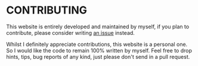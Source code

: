 CONTRIBUTING
============

This website is entirely developed and maintained by myself, if you plan to contribute, please consider writing [an issue]() instead.  

Whilst I definitely appreciate contributions, this website is a personal one. So I would like the code to remain 100% written by myself. Feel free to drop hints, tips, bug reports of any kind, just please don't send in a pull request.